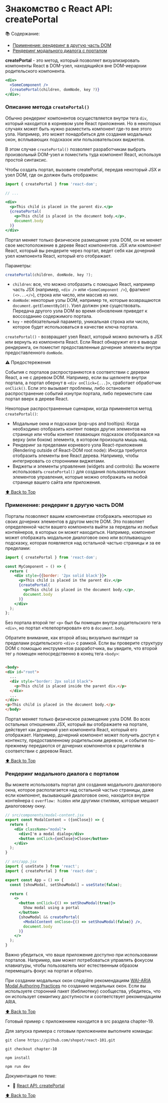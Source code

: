 # Знакомство с React API: createPortal

📚 Содержание:

- [Применение: рендеринг в другую часть DOM](#применение-рендеринг-в-другую-часть-dom)
- [Рендеринг модального диалога с порталом](#рендеринг-модального-диалога-с-порталом)

**createPortal** - это метод, который позволяет визуализировать компоненты React в DOM-узел, находящийся вне
DOM-иерархии родительского компонента.

```jsx
<div>
  <SomeComponent />
  {createPortal(children, domNode, key ?)}
</div>;
```

### Описание метода `createPortal()`

Обычно рендеринг компонентов осуществляется внутри тега `div`, который находится в корневом узле React приложения. Но в
некоторых случаях может быть нужно разместить компонент где-то вне этого узла. Например, это может понадобиться для
создания модальных окон, всплывающих подсказок или пользовательских виджетов.

В этом случае `createPortal()` позволяет разработчикам выбрать произвольный DOM-узел и поместить туда компонент React,
используя простой синтаксис.

Чтобы создать портал, вызовите createPortal, передав некоторый JSX и узел DOM, где он должен быть отображен:

```jsx
import { createPortal } from 'react-dom';

// ...

<div>
  <p>This child is placed in the parent div.</p>
  {createPortal(
    <p>This child is placed in the document body.</p>,
    document.body
  )}
</div>
```

Портал меняет только физическое размещение узла DOM, он не меняет свое местоположение в дереве React компонентов. JSX
или компонент React, который вы рендерите через портал, ведет себя как дочерний узел компонента React, который его
отображает.

Параметры:

```jsx
createPortal(children, domNode, key ?);
```

- `children`: все, что можно отобразить с помощью React, например часть JSX (например, `<div />`
  или `<SomeComponent />`), фрагмент `(<>...</>`), строка или число, или массив из них.
- `domNode`: некоторые узлы DOM, например те, которые возвращаются `document.getElementById()`. Узел должен уже
  существовать. Передача другого узла DOM во время обновления приведет к воссозданию содержимого портала.
- `key` - необязательный параметр, уникальная строка или число, которое будет использоваться в качестве ключа портала.

`createPortal()` - возвращает узел React, который можно включить в JSX или вернуть из компонента React. Если React
обнаружит
его в выводе рендеринга, он поместит предоставленные дочерние элементы внутри предоставленного `domNode`.

⚠️ Предостережения

События с порталов распространяются в соответствии с деревом React, а не с деревом DOM. Например, если вы щелкнете
внутри портала, а портал обернут в `<div onClick={...}>`, сработает обработчик `onClick()`. Если это вызывает проблемы,
либо остановите распространение событий изнутри портала, либо переместите сам портал вверх в дереве React.

Некоторые распространенные сценарии, когда применяется метод `createPortal()`:

- Модальные окна и подсказки (pop-ups and tooltips): Когда необходимо отобразить контент поверх других элементов на
  странице или чтобы контент плавающих подсказок отображался на верху (или боком) элемента, в котором произошла мышь
  над.
- Рендеринг за пределами корневого узла React-приложения (Rendering outside of React-DOM root node): Иногда требуется
  отобразить элементы вне React дерева. Например, чтобы интегрировать со сторонними виджетами.
- Виджеты и элементы управления (widgets and controls): Вы можете использовать `createPortal()` для создания
  пользовательских элементов управления, которые можно отображать на любой странице вашего сайта или приложения.

[⬆ Back to Top](#знакомство-с-react-api-createportal)

### Применение: рендеринг в другую часть DOM

Порталы позволяют вашим компонентам отображать некоторые из своих дочерних элементов в другом месте DOM. Это позволяет
определенной части вашего компонента выйти за переделы из любых контейнеров, в которых он может находиться. Например,
компонент может отображать модальное диалоговое окно или всплывающую подсказку, которая появляется над остальной частью
страницы и за ее пределами:

```jsx
import { createPortal } from 'react-dom';

const MyComponent = () => {
  return (
    <div style={{border: '2px solid black'}}>
      <p>This child is placed in the parent div.</p>
      {createPortal(
        <p>This child is placed in the document body.</p>,
        document.body
      )}
    </div>
  );
};
```

Без портала второй тег `<p>` был бы помещен внутри родительского тега `<div>`, но портал «телепортировал» его в
`document.body`.

Обратите внимание, как второй абзац визуально выглядит за пределами родительского `<div>` с рамкой.
Если вы проверите структуру DOM с помощью инструментов разработчика, вы увидите, что второй тег `p` помещен
непосредственно в конец тега `<body>`:

```html

<body>
<div id="root">
  ...
  <div style="border: 2px solid black">
    <p>This child is placed inside the parent div.</p>
  </div>
  ...
</div>
<p>This child is placed in the document body.</p>
</body>
```

Портал меняет только физическое размещение узла DOM. Во всех остальных отношениях JSX, который вы отображаете на
портале, действует как дочерний узел компонента React, который его отображает. Например, дочерний компонент может
получить доступ к контексту, предоставленному родительским деревом, и события по-прежнему передаются от дочерних
компонентов к родителям в соответствии с деревом React.

[⬆ Back to Top](#знакомство-с-react-api-createportal)

### Рендеринг модального диалога с порталом

Вы можете использовать портал для создания модального диалогового окна, которое располагается над остальной частью
страницы, даже если компонент, вызывающий диалоговое окно, находится внутри контейнера с `overflow: hidden` или
другими стилями, которые мешают диалоговому окну.

```jsx
// src/components/modal-content.jsx
export const ModalContent = ({onClose}) => {
  return (
    <div className="modal">
      <div>I'm a modal dialog</div>
      <button onClick={onClose}>Close</button>
    </div>
  );
}
```

```jsx
// src/app.jsx
import { useState } from 'react';
import { createPortal } from 'react-dom';

export const App = () => {
  const [showModal, setShowModal] = useState(false);

  return (
    <>
      <button onClick={() => setShowModal(true)}>
        Show modal using a portal
      </button>
      {showModal && createPortal(
        <ModalContent onClose={() => setShowModal(false)} />,
        document.body
      )}
    </>
  );
}
```

Важно убедиться, что ваше приложение доступно при использовании порталов. Например, вам может потребоваться управлять
фокусом клавиатуры, чтобы пользователь мог естественным образом перемещать фокус на портал и обратно.

При создании модальных окон следуйте
рекомендациям [WAI-ARIA Modal Authoring Practices](https://www.w3.org/WAI/ARIA/apg/patterns/dialog-modal/) по созданию
модальных окон. Если вы используете сторонний пакет (библиотеку) сообщества, убедитесь, что он использует семантику
доступности и соответствует рекомендациям ARIA.

[⬆ Back to Top](#знакомство-с-react-api-createportal)

Готовый пример с приложением находится в src раздела chapter-19.

Для запуска примера с готовым приложением выполните команды:

```shell
git clone https://github.com/shopot/react-101.git

git checkout chapter-10

npm install

npm run dev
```

Документация по теме:

- 🔗 [React API: createPortal](https://react.dev/reference/react-dom/createPortal)

[⬆ Back to Top](#знакомство-с-react-api-createportal)
